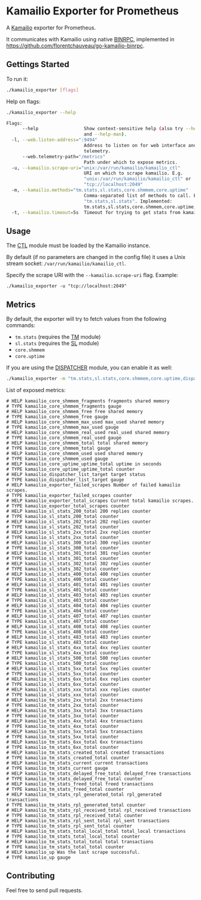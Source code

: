 # Kamailio Exporter for Prometheus

A [Kamailio](https://www.kamailio.org/) exporter for Prometheus. 

It communicates with Kamailio using native [BINRPC](http://kamailio.org/docs/modules/stable/modules/ctl.html), implemented in https://github.com/florentchauveau/go-kamailio-binrpc.

## Gettings Started

To run it:
```bash
./kamailio_exporter [flags]
```

Help on flags:
```bash
./kamailio_exporter --help

Flags:
      --help                 Show context-sensitive help (also try --help-long
                             and --help-man).
  -l, --web.listen-address=":9494"
                             Address to listen on for web interface and
                             telemetry.
      --web.telemetry-path="/metrics"
                             Path under which to expose metrics.
  -u, --kamailio.scrape-uri="unix:/var/run/kamailio/kamailio_ctl"
                             URI on which to scrape kamailio. E.g.
                             "unix:/var/run/kamailio/kamailio_ctl" or
                             "tcp://localhost:2049"
  -m, --kamailio.methods="tm.stats,sl.stats,core.shmmem,core.uptime"
                             Comma-separated list of methods to call. E.g.
                             "tm.stats,sl.stats". Implemented:
                             tm.stats,sl.stats,core.shmmem,core.uptime,dispatcher.list
  -t, --kamailio.timeout=5s  Timeout for trying to get stats from kamailio.
  ```

## Usage

The [CTL](http://kamailio.org/docs/modules/stable/modules/ctl.html) module must be loaded by the Kamailio instance.

By default (if no parameters are changed in the config file) it uses a Unix stream socket: `/var/run/kamailio/kamailio_ctl`. 

Specify the scrape URI with the `--kamailio.scrape-uri` flag. Example:

```
./kamailio_exporter -u "tcp://localhost:2049"
```

## Metrics

By default, the exporter will try to fetch values from the following commands:

- `tm.stats` (requires the [TM](http://kamailio.org/docs/modules/stable/modules/tm.html) module)
- `sl.stats` (requires the [SL](http://kamailio.org/docs/modules/stable/modules/sl.html) module)
- `core.shmmem`
- `core.uptime`

If you are using the [DISPATCHER](http://kamailio.org/docs/modules/stable/modules/dispatcher.html) module, you can enable it as well:

```bash
./kamailio_exporter -m "tm.stats,sl.stats,core.shmmem,core.uptime,dispatcher.list"
```

List of exposed metrics:
```
# HELP kamailio_core_shmmem_fragments fragments shared memory
# TYPE kamailio_core_shmmem_fragments gauge
# HELP kamailio_core_shmmem_free free shared memory
# TYPE kamailio_core_shmmem_free gauge
# HELP kamailio_core_shmmem_max_used max_used shared memory
# TYPE kamailio_core_shmmem_max_used gauge
# HELP kamailio_core_shmmem_real_used real_used shared memory
# TYPE kamailio_core_shmmem_real_used gauge
# HELP kamailio_core_shmmem_total total shared memory
# TYPE kamailio_core_shmmem_total gauge
# HELP kamailio_core_shmmem_used used shared memory
# TYPE kamailio_core_shmmem_used gauge
# HELP kamailio_core_uptime_uptime_total uptime in seconds
# TYPE kamailio_core_uptime_uptime_total counter
# HELP kamailio_dispatcher_list_target target status
# TYPE kamailio_dispatcher_list_target gauge
# HELP kamailio_exporter_failed_scrapes Number of failed kamailio scrapes.
# TYPE kamailio_exporter_failed_scrapes counter
# HELP kamailio_exporter_total_scrapes Current total kamailio scrapes.
# TYPE kamailio_exporter_total_scrapes counter
# HELP kamailio_sl_stats_200_total 200 replies counter
# TYPE kamailio_sl_stats_200_total counter
# HELP kamailio_sl_stats_202_total 202 replies counter
# TYPE kamailio_sl_stats_202_total counter
# HELP kamailio_sl_stats_2xx_total 2xx replies counter
# TYPE kamailio_sl_stats_2xx_total counter
# HELP kamailio_sl_stats_300_total 300 replies counter
# TYPE kamailio_sl_stats_300_total counter
# HELP kamailio_sl_stats_301_total 301 replies counter
# TYPE kamailio_sl_stats_301_total counter
# HELP kamailio_sl_stats_302_total 302 replies counter
# TYPE kamailio_sl_stats_302_total counter
# HELP kamailio_sl_stats_400_total 400 replies counter
# TYPE kamailio_sl_stats_400_total counter
# HELP kamailio_sl_stats_401_total 401 replies counter
# TYPE kamailio_sl_stats_401_total counter
# HELP kamailio_sl_stats_403_total 403 replies counter
# TYPE kamailio_sl_stats_403_total counter
# HELP kamailio_sl_stats_404_total 404 replies counter
# TYPE kamailio_sl_stats_404_total counter
# HELP kamailio_sl_stats_407_total 407 replies counter
# TYPE kamailio_sl_stats_407_total counter
# HELP kamailio_sl_stats_408_total 408 replies counter
# TYPE kamailio_sl_stats_408_total counter
# HELP kamailio_sl_stats_483_total 483 replies counter
# TYPE kamailio_sl_stats_483_total counter
# HELP kamailio_sl_stats_4xx_total 4xx replies counter
# TYPE kamailio_sl_stats_4xx_total counter
# HELP kamailio_sl_stats_500_total 500 replies counter
# TYPE kamailio_sl_stats_500_total counter
# HELP kamailio_sl_stats_5xx_total 5xx replies counter
# TYPE kamailio_sl_stats_5xx_total counter
# HELP kamailio_sl_stats_6xx_total 6xx replies counter
# TYPE kamailio_sl_stats_6xx_total counter
# HELP kamailio_sl_stats_xxx_total xxx replies counter
# TYPE kamailio_sl_stats_xxx_total counter
# HELP kamailio_tm_stats_2xx_total 2xx transactions
# TYPE kamailio_tm_stats_2xx_total counter
# HELP kamailio_tm_stats_3xx_total 3xx transactions
# TYPE kamailio_tm_stats_3xx_total counter
# HELP kamailio_tm_stats_4xx_total 4xx transactions
# TYPE kamailio_tm_stats_4xx_total counter
# HELP kamailio_tm_stats_5xx_total 5xx transactions
# TYPE kamailio_tm_stats_5xx_total counter
# HELP kamailio_tm_stats_6xx_total 6xx transactions
# TYPE kamailio_tm_stats_6xx_total counter
# HELP kamailio_tm_stats_created_total created transactions
# TYPE kamailio_tm_stats_created_total counter
# HELP kamailio_tm_stats_current current transactions
# TYPE kamailio_tm_stats_current gauge
# HELP kamailio_tm_stats_delayed_free_total delayed_free transactions
# TYPE kamailio_tm_stats_delayed_free_total counter
# HELP kamailio_tm_stats_freed_total freed transactions
# TYPE kamailio_tm_stats_freed_total counter
# HELP kamailio_tm_stats_rpl_generated_total rpl_generated transactions
# TYPE kamailio_tm_stats_rpl_generated_total counter
# HELP kamailio_tm_stats_rpl_received_total rpl_received transactions
# TYPE kamailio_tm_stats_rpl_received_total counter
# HELP kamailio_tm_stats_rpl_sent_total rpl_sent transactions
# TYPE kamailio_tm_stats_rpl_sent_total counter
# HELP kamailio_tm_stats_total_local_total total_local transactions
# TYPE kamailio_tm_stats_total_local_total counter
# HELP kamailio_tm_stats_total_total total transactions
# TYPE kamailio_tm_stats_total_total counter
# HELP kamailio_up Was the last scrape successful.
# TYPE kamailio_up gauge
```

## Contributing

Feel free to send pull requests.
